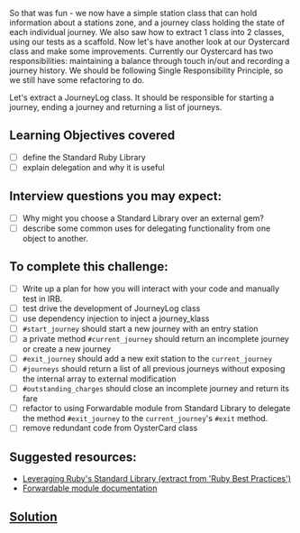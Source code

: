 So that was fun - we now have a simple station class that can hold information about a stations zone, and a journey class holding the state of each individual journey. We also saw how to extract 1 class into 2 classes, using our tests as a scaffold. Now let's have another look at our Oystercard class and make some improvements. Currently our Oystercard has two responsibilities: maintaining a balance through touch in/out and recording a journey history. We should be following Single Responsibility Principle, so we still have some refactoring to do.

Let's extract a JourneyLog class. It should be responsible for starting a journey, ending a journey and returning a list of journeys.

## Learning Objectives covered
- [ ] define the Standard Ruby Library
- [ ] explain delegation and why it is useful

## Interview questions you may expect:
- [ ] Why might you choose a Standard Library over an external gem?
- [ ] describe some common uses for delegating functionality from one object to another.

## To complete this challenge:
- [ ] Write up a plan for how you will interact with your code and manually test in IRB.
- [ ] test drive the development of JourneyLog class
- [ ] use dependency injection to inject a journey_klass
- [ ] `#start_journey` should start a new journey with an entry station
- [ ] a private method `#current_journey` should return an incomplete journey or create a new journey
- [ ] `#exit_journey` should add a new exit station to the `current_journey`
- [ ] `#journeys` should return a list of all previous journeys without exposing the internal array to external modification
- [ ] `#outstanding_charges` should close an incomplete journey and return its fare
- [ ] refactor to using Forwardable module from Standard Library to delegate the method `#exit_journey` to the `current_journey`'s `#exit` method.
- [ ] remove redundant code from OysterCard class

## Suggested resources:
- [Leveraging Ruby's Standard Library (extract from 'Ruby Best Practices')](http://archive.oreilly.com/pub/a/ruby/excerpts/ruby-best-practices/ruby-standard-library.html)
- [Forwardable module documentation](http://ruby-doc.org/stdlib-2.0.0/libdoc/forwardable/rdoc/Forwardable.html)

## [Solution](solutions/15_extracting_journey_log.md)

